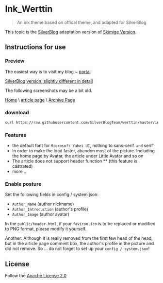 # Ink_Werttin

> An ink theme based on offical theme, and adapted for SilverBlog

This topic is the [SilverBlog](https://github.com/SilverBlogTeam/SilverBlog) adaptation version of [Skimige Version](https://github.com/Skimige/ink_Werttin).

## Instructions for use

### Preview

The easiest way is to visit my blog ~ [portal](http://ikevin.in)

[SilverBlog version, slightly different in detail](https://www.tcdw.net/)

The following screenshots may be a bit old.

[Home](https://cloud.githubusercontent.com/assets/9017470/10266999/daf3a772-6ab1-11e5-9449-5bcc47eabbc7.gif) \ [article page](https://cloud.githubusercontent.com/assets/9017470/10267001/06981ca0-6ab2-11e5-9f6e-ad007b3e66b6.gif) \ [Archive Page](https://cloud.githubusercontent.com/assets/9017470/10267003/26286408-6ab2-11e5-97b4-1cf25b14a98a.gif)

### download

```bash
curl https://raw.githubusercontent.com/SilverBlogTeam/werttin/master/install.sh | bash
```

### Features

* the default font for `Microsoft Yahei UI`, nothing to sans-serif` and` serif`
* In order to make the load faster, abandon most of the picture. Including the home page by Avatar, the article under Little Avatar and so on
* The article does not support header function ** (this feature is castrated)
* more ..

### Enable posture

Set the following fields in config / system.json:

* `Author_Name` (author nickname)
* `Author_Introduction` (author's profile)
* `Author_Image` (author avatar)

In the `public/header.html`, if your `favicon.ico` is to be replaced or modified to PNG format, please modify it yourself.

Another: Although it is really removed from the first few head of the head, but in the article page comment box, the author's profile in the picture and did not remove.
So ... do not forget to set up your `config / system.json`!

## License

Follow the [Apache License 2.0](https://github.com/SilverBlogTeam/werttin/blob/master/LICENSE)
